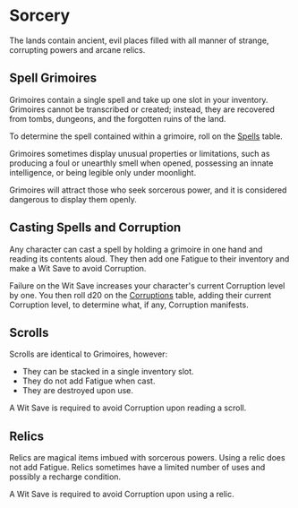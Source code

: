 # Sorcery

The lands contain ancient, evil places filled with all manner of strange, corrupting powers and arcane relics.

## Spell Grimoires

Grimoires contain a single spell and take up one slot in your inventory. Grimoires cannot be transcribed or created; instead, they are recovered from tombs, dungeons, and the forgotten ruins of the land.

To determine the spell contained within a grimoire, roll on the [Spells](6a-Spells.md "Spells") table.

Grimoires sometimes display unusual properties or limitations, such as producing a foul or unearthly smell when opened, possessing an innate intelligence, or being legible only under moonlight.

Grimoires will attract those who seek sorcerous power, and it is considered dangerous to display them openly.

## Casting Spells and Corruption

Any character can cast a spell by holding a grimoire in one hand and reading its contents aloud. They then add one Fatigue to their inventory and make a Wit Save to avoid Corruption. 

Failure on the Wit Save increases your character's current Corruption level by one. You then roll d20 on the [Corruptions](6b-Corruption.md "Corruptions") table, adding their current Corruption level, to determine what, if any, Corruption manifests.

## Scrolls

Scrolls are identical to Grimoires, however:

- They can be stacked in a single inventory slot.
- They do not add Fatigue when cast.
- They are destroyed upon use.

A Wit Save is required to avoid Corruption upon reading a scroll.

## Relics 

Relics are magical items imbued with sorcerous powers. Using a relic does not add Fatigue. Relics sometimes have a limited number of uses and possibly a recharge condition. 

A Wit Save is required to avoid Corruption upon using a relic.

